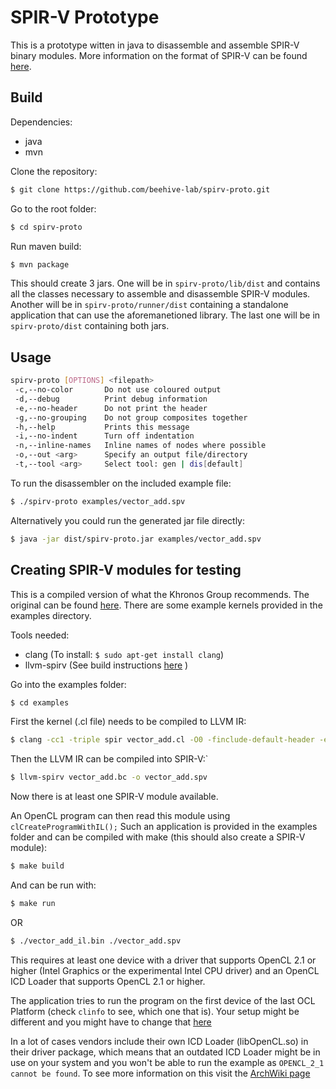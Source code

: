 # SPIR-V Prototype

This is a prototype witten in java to disassemble and assemble SPIR-V binary modules.
More information on the format of SPIR-V can be found [here](docs/SPIRV.md).

## Build

Dependencies:

- java
- mvn

Clone the repository:
```bash
$ git clone https://github.com/beehive-lab/spirv-proto.git
```
Go to the root folder:
```bash
$ cd spirv-proto
```
Run maven build:
```bash
$ mvn package
```
 
This should create 3 jars. One will be in `spirv-proto/lib/dist` and contains all the classes necessary to assemble and disassemble SPIR-V modules. Another will be in `spirv-proto/runner/dist` containing a standalone application that can use the aforemanetioned library. The last one will be in `spirv-proto/dist` containing both jars.

## Usage
```bash
spirv-proto [OPTIONS] <filepath>
 -c,--no-color       Do not use coloured output
 -d,--debug          Print debug information
 -e,--no-header      Do not print the header
 -g,--no-grouping    Do not group composites together
 -h,--help           Prints this message
 -i,--no-indent      Turn off indentation
 -n,--inline-names   Inline names of nodes where possible
 -o,--out <arg>      Specify an output file/directory
 -t,--tool <arg>     Select tool: gen | dis[default]
```

To run the disassembler on the included example file:
```bash
$ ./spirv-proto examples/vector_add.spv
```

Alternatively you could run the generated jar file directly:
```bash
$ java -jar dist/spirv-proto.jar examples/vector_add.spv
```

## Creating SPIR-V modules for testing
This is a compiled version of what the Khronos Group recommends. The original can be found [here](https://www.khronos.org/blog/offline-compilation-of-opencl-kernels-into-spir-v-using-open-source-tooling).
 There are some example kernels provided in the examples directory.

Tools needed:

- clang (To install: `$ sudo apt-get install clang`)
- llvm-spirv (See build instructions [here](https://github.com/KhronosGroup/SPIRV-LLVM) )

Go into the examples folder:
```bash
$ cd examples
```

First the kernel (.cl file) needs to be compiled to LLVM IR:
```bash 
$ clang -cc1 -triple spir vector_add.cl -O0 -finclude-default-header -emit-llvm-bc -o vector_add.bc
```

Then the LLVM IR can be compiled into SPIR-V:`
```bash
$ llvm-spirv vector_add.bc -o vector_add.spv
```

Now there is at least one SPIR-V module available.

An OpenCL program can then read this module using `clCreateProgramWithIL();`
Such an application is provided in the examples folder and can be compiled with make (this should also create a SPIR-V module):
```bash
$ make build
```

And can be run with: 
```bash
$ make run
```
OR
```bash
$ ./vector_add_il.bin ./vector_add.spv
```

This requires at least one device with a driver that supports OpenCL 2.1 or higher (Intel Graphics or the experimental Intel CPU driver) and an OpenCL ICD Loader that supports OpenCL 2.1 or higher. 

The application tries to run the program on the first device of the last OCL Platform (check `clinfo` to see, which one that is). Your setup might be different and you might have to change that [here](https://github.com/beehive-lab/spirv-proto/blob/665a19e9527f2bf5121ecc23c19e17656bfbf0a2/examples/vector_add_il.c#L72)

In a lot of cases vendors include their own ICD Loader (libOpenCL.so) in their driver package, which means that an outdated ICD Loader might be in use on your system and you won't be able to run the example as `OPENCL_2_1 cannot be found`. To see more information on this visit the [ArchWiki page](https://wiki.archlinux.org/index.php/GPGPU)